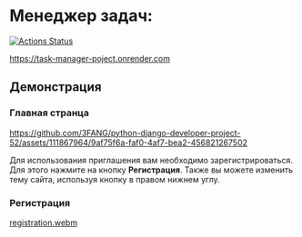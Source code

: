 # Менеджер задач:
[![Actions Status](https://github.com/3FANG/python-django-developer-project-52/actions/workflows/task-manager-check.yml/badge.svg)](https://github.com/3FANG/python-django-developer-project-52/actions)

https://task-manager-poject.onrender.com

## Демонстрация

### Главная странца

https://github.com/3FANG/python-django-developer-project-52/assets/111867964/9af75f6a-faf0-4af7-bea2-456821267502

Для использования приглашения вам необходимо зарегистрироваться. Для этого нажмите на кнопку **Регистрация**. Также вы можете изменить тему сайта, используя кнопку в правом нижнем углу.

### Регистрация

[registration.webm](https://github.com/3FANG/python-django-developer-project-52/assets/111867964/f7934af4-e925-48ec-bb22-e60f5ff4e274)
